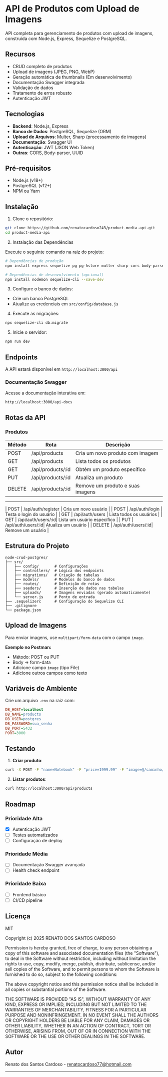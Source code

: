 # API de Produtos com Upload de Imagens

API completa para gerenciamento de produtos com upload de imagens, construída com Node.js, Express, Sequelize e PostgreSQL.

## Recursos

- CRUD completo de produtos
- Upload de imagens (JPEG, PNG, WebP)
- Geração automática de thumbnails (Em desenvolvimento)
- Documentação Swagger integrada
- Validação de dados
- Tratamento de erros robusto
- Autenticação JWT

## Tecnologias

- **Backend**: Node.js, Express
- **Banco de Dados**: PostgreSQL, Sequelize (ORM)
- **Upload de Arquivos**: Multer, Sharp (processamento de imagens)
- **Documentação**: Swagger UI
- **Autenticação**: JWT (JSON Web Token)
- **Outras**: CORS, Body-parser, UUID

## Pré-requisitos

- Node.js (v18+)
- PostgreSQL (v12+)
- NPM ou Yarn

## Instalação

1. Clone o repositório:

```bash
git clone https://github.com/renatocardoso243/product-media-api.git
cd product-media-api
```

2. Instalação das Dependências

Execute o seguinte comando na raiz do projeto:

```bash
# Dependências de produção
npm install express sequelize pg pg-hstore multer sharp cors body-parser dotenv swagger-ui-express swagger-jsdoc uuid jsonwebtoken bcryptjs

# Dependências de desenvolvimento (opcional)
npm install nodemon sequelize-cli --save-dev
```

3. Configure o banco de dados:

- Crie um banco PostgreSQL
- Atualize as credenciais em `src/config/database.js`

4. Execute as migrações:

```bash
npx sequelize-cli db:migrate
```

5. Inicie o servidor:

```bash
npm run dev
```

## Endpoints

A API estará disponível em `http://localhost:3000/api`

### Documentação Swagger

Acesse a documentação interativa em:

```
http://localhost:3000/api-docs
```

## Rotas da API

### Produtos

| Método | Rota              | Descrição                        |
| ------ | ----------------- | -------------------------------- |
| POST   | /api/products     | Cria um novo produto com imagem  |
| GET    | /api/products     | Lista todos os produtos          |
| GET    | /api/products/:id | Obtém um produto específico      |
| PUT    | /api/products/:id | Atualiza um produto              |
| DELETE | /api/products/:id | Remove um produto e suas imagens |
-----------------------------------------------------------------
| POST   | /api/auth/register | Cria um novo usuário             |
| POST   | /api/auth/login    | Testa o login do usuário         |
| GET    | /api/auth/users    | Lista todos os usuários          |
| GET    | /api/auth/users/:id| Lista um usuário específico      |
| PUT    | /api/auth/users/:id| Atualiza um usuário              |
| DELETE | /api/auth/users/:id| Remove um usuário                |

## Estrutura do Projeto

```
node-crud-postgres/
├── src/
│   ├── config/       # Configurações
│   ├── controllers/  # Lógica dos endpoints
│   ├── migrations/   # Criação de tabelas
│   ├── models/       # Modelos do banco de dados
│   ├── routes/       # Definição de rotas
│   ├── seeders/      # Inserção de dados nas tabelas
│   ├── uploads/      # Imagens enviadas (gerado automaticamente)
│   └── server.js     # Ponto de entrada
├── .sequelizerc      # Configuração do Sequelize CLI
├── .gitignore
└── package.json
```

## Upload de Imagens

Para enviar imagens, use `multipart/form-data` com o campo `image`.

**Exemplo no Postman:**

- Método: POST ou PUT
- Body → form-data
- Adicione campo `image` (tipo File)
- Adicione outros campos como texto

## Variáveis de Ambiente

Crie um arquivo `.env` na raiz com:

```ini
DB_HOST=localhost
DB_NAME=products
DB_USER=postgres
DB_PASSWORD=sua_senha
DB_PORT=5432
PORT=3000
```

## Testando

1. **Criar produto**:

```bash
curl -X POST -F "name=Notebook" -F "price=1999.99" -F "image=@/caminho/da/imagem.jpg" http://localhost:3000/api/products
```

2. **Listar produtos**:

```bash
curl http://localhost:3000/api/products
```

## Roadmap

### Prioridade Alta

- [x] Autenticação JWT
- [ ] Testes automatizados
- [ ] Configuração de deploy

### Prioridade Média

- [ ] Documentação Swagger avançada
- [ ] Health check endpoint

### Prioridade Baixa

- [ ] Frontend básico
- [ ] CI/CD pipeline

## Licença

MIT

Copyright (c) 2025 RENATO DOS SANTOS CARDOSO

Permission is hereby granted, free of charge, to any person obtaining a copy
of this software and associated documentation files (the "Software"), to deal
in the Software without restriction, including without limitation the rights
to use, copy, modify, merge, publish, distribute, sublicense, and/or sell
copies of the Software, and to permit persons to whom the Software is
furnished to do so, subject to the following conditions:

The above copyright notice and this permission notice shall be included in all
copies or substantial portions of the Software.

THE SOFTWARE IS PROVIDED "AS IS", WITHOUT WARRANTY OF ANY KIND, EXPRESS OR
IMPLIED, INCLUDING BUT NOT LIMITED TO THE WARRANTIES OF MERCHANTABILITY,
FITNESS FOR A PARTICULAR PURPOSE AND NONINFRINGEMENT. IN NO EVENT SHALL THE
AUTHORS OR COPYRIGHT HOLDERS BE LIABLE FOR ANY CLAIM, DAMAGES OR OTHER
LIABILITY, WHETHER IN AN ACTION OF CONTRACT, TORT OR OTHERWISE, ARISING FROM,
OUT OF OR IN CONNECTION WITH THE SOFTWARE OR THE USE OR OTHER DEALINGS IN THE
SOFTWARE.

## Autor

Renato dos Santos Cardoso - renatocardoso77@hotmail.com

---

